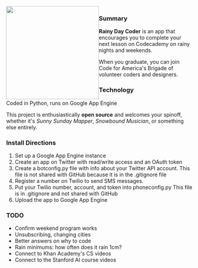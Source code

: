 <img src="http://rainydaycoder.appspot.com/logo1.jpg" style="float:left;" width="250"/>

<h3>Summary</h3>
<b>Rainy Day Coder</b> is an app that encourages you to complete your next lesson on Codecademy on rainy nights and weekends.

When you graduate, you can join Code for America's Brigade of volunteer coders and designers.

<h3>Technology</h3>
Coded in Python, runs on Google App Engine

This project is enthusiastically <strong>open source</strong> and welcomes your spinoff, whether it's <i>Sunny Sunday Mapper</i>, <i>Snowbound Musician</i>, or something else entirely.

<h3>Install Directions</h3>
<ol>
<li>Set up a Google App Engine instance</li>
<li>Create an app on Twitter with read/write access and an OAuth token</li>
<li>Create a botconfig.py file with info about your Twitter API account. This file is not shared with GitHub because it is in the .gitignore file</li>
<li>Register a number on Twilio to send SMS messages.</li>
<li>Put your Twilio number, account, and token into phoneconfig.py This file is in .gitignore and not shared with GitHub</li>
<li>Upload the app to Google App Engine</li>
</ol>

<h3>TODO</h3>
<ul>
<li>Confirm weekend program works</li>
<li>Unsubscribing, changing cities</li>
<li>Better answers on why to code</li>
<li>Rain minimums: how often does it rain 1cm?</li>
<li>Connect to Khan Academy's CS videos</li>
<li>Connect to the Stanford AI course videos</li>
</ul>
